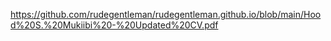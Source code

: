 https://github.com/rudegentleman/rudegentleman.github.io/blob/main/Hood%20S.%20Mukiibi%20-%20Updated%20CV.pdf
